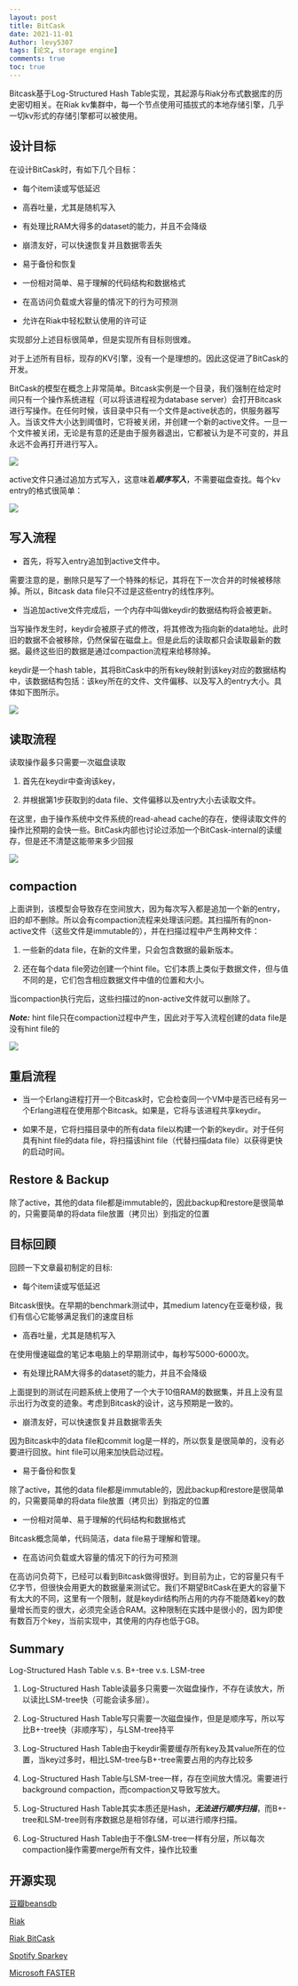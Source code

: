 ```yaml
---
layout: post
title: BitCask
date: 2021-11-01
Author: levy5307
tags: [论文, storage engine]
comments: true
toc: true
---
```


Bitcask基于Log-Structured Hash Table实现，其起源与Riak分布式数据库的历史密切相关。在Riak kv集群中，每一个节点使用可插拔式的本地存储引擎，几乎一切kv形式的存储引擎都可以被使用。

## 设计目标

在设计BitCask时，有如下几个目标：

- 每个item读或写低延迟

- 高吞吐量，尤其是随机写入

- 有处理比RAM大得多的dataset的能力，并且不会降级

- 崩溃友好，可以快速恢复并且数据零丢失

- 易于备份和恢复

- 一份相对简单、易于理解的代码结构和数据格式

- 在高访问负载或大容量的情况下的行为可预测

- 允许在Riak中轻松默认使用的许可证

实现部分上述目标很简单，但是实现所有目标则很难。

对于上述所有目标，现存的KV引擎，没有一个是理想的。因此这促进了BitCask的开发。

BitCask的模型在概念上非常简单。Bitcask实例是一个目录，我们强制在给定时间只有一个操作系统进程（可以将该进程视为database server）会打开Bitcask进行写操作。在任何时候，该目录中只有一个文件是active状态的，供服务器写入。当该文件大小达到阈值时，它将被关闭，并创建一个新的active文件。一旦一个文件被关闭，无论是有意的还是由于服务器退出，它都被认为是不可变的，并且永远不会再打开进行写入。

![](../images/bitcask-files.png)

active文件只通过追加方式写入，这意味着***顺序写入***，不需要磁盘查找。每个kv entry的格式很简单：

![](../images/bitcask-key-value.png)

## 写入流程

- 首先，将写入entry追加到active文件中。

需要注意的是，删除只是写了一个特殊的标记，其将在下一次合并的时候被移除掉。所以，Bitcask data file只不过是这些entry的线性序列。

- 当追加active文件完成后，一个内存中叫做keydir的数据结构将会被更新。

当写操作发生时，keydir会被原子式的修改，将其修改为指向新的data地址。此时旧的数据不会被移除，仍然保留在磁盘上。但是此后的读取都只会读取最新的数据。最终这些旧的数据是通过compaction流程来给移除掉。

keydir是一个hash table，其将BitCask中的所有key映射到该key对应的数据结构中，该数据结构包括：该key所在的文件、文件偏移、以及写入的entry大小。具体如下图所示。

![](../images/bitcask-keydir.png)

## 读取流程

读取操作最多只需要一次磁盘读取

1. 首先在keydir中查询该key，

2. 并根据第1步获取到的data file、文件偏移以及entry大小去读取文件。

在这里，由于操作系统中文件系统的read-ahead cache的存在，使得读取文件的操作比预期的会快一些。BitCask内部也讨论过添加一个BitCask-internal的读缓存，但是还不清楚这能带来多少回报

![](../images/bitcask-read-process.png)

## compaction

上面讲到，该模型会导致存在空间放大，因为每次写入都是追加一个新的entry，旧的却不删除。所以会有compaction流程来处理该问题。其扫描所有的non-active文件（这些文件是immutable的），并在扫描过程中产生两种文件：

1. 一些新的data file，在新的文件里，只会包含数据的最新版本。

2. 还在每个data file旁边创建一个hint file。它们本质上类似于数据文件，但与值不同的是，它们包含相应数据文件中值的位置和大小。

当compaction执行完后，这些扫描过的non-active文件就可以删除了。

***Note:*** hint file只在compaction过程中产生，因此对于写入流程创建的data file是没有hint file的

![](../images/bitcask-hint-file.png)

## 重启流程

- 当一个Erlang进程打开一个Bitcask时，它会检查同一个VM中是否已经有另一个Erlang进程在使用那个Bitcask。如果是，它将与该进程共享keydir。

- 如果不是，它将扫描目录中的所有data file以构建一个新的keydir。对于任何具有hint file的data file，将扫描该hint file（代替扫描data file）以获得更快的启动时间。

## Restore & Backup

除了active，其他的data file都是immutable的，因此backup和restore是很简单的，只需要简单的将data file放置（拷贝出）到指定的位置

## 目标回顾

回顾一下文章最初制定的目标:

- 每个item读或写低延迟

Bitcask很快。在早期的benchmark测试中，其medium latency在亚毫秒级，我们有信心它能够满足我们的速度目标

- 高吞吐量，尤其是随机写入

在使用慢速磁盘的笔记本电脑上的早期测试中，每秒写5000-6000次。

- 有处理比RAM大得多的dataset的能力，并且不会降级

上面提到的测试在问题系统上使用了一个大于10倍RAM的数据集，并且上没有显示出行为改变的迹象。考虑到Bitcask的设计，这与预期是一致的。

- 崩溃友好，可以快速恢复并且数据零丢失

因为Bitcask中的data file和commit log是一样的，所以恢复是很简单的，没有必要进行回放。hint file可以用来加快启动过程。

- 易于备份和恢复

除了active，其他的data file都是immutable的，因此backup和restore是很简单的，只需要简单的将data file放置（拷贝出）到指定的位置

- 一份相对简单、易于理解的代码结构和数据格式

Bitcask概念简单，代码简洁，data file易于理解和管理。

- 在高访问负载或大容量的情况下的行为可预测

在高访问负荷下，已经可以看到Bitcask做得很好。到目前为止，它的容量只有千亿字节，但很快会用更大的数据量来测试它。我们不期望BitCask在更大的容量下有太大的不同，这里有一个限制，就是keydir结构所占用的内存不能随着key的数量增长而变的很大，必须完全适合RAM。这种限制在实践中是很小的，因为即使有数百万个key，当前实现中，其使用的内存也低于GB。

## Summary

Log-Structured Hash Table v.s. B+-tree v.s. LSM-tree

1. Log-Structured Hash Table读最多只需要一次磁盘操作，不存在读放大，所以读比LSM-tree快（可能会读多层）。

2. Log-Structured Hash Table写只需要一次磁盘操作，但是是顺序写，所以写比B+-tree快（非顺序写），与LSM-tree持平

3. Log-Structured Hash Table由于keydir需要缓存所有key及其value所在的位置，当key过多时，相比LSM-tree与B+-tree需要占用的内存比较多

4. Log-Structured Hash Table与LSM-tree一样，存在空间放大情况。需要进行background compaction，而compaction又导致写放大。

5. Log-Structured Hash Table其实本质还是Hash，***无法进行顺序扫描***，而B+-tree和LSM-tree则有序数据总是相邻存储，可以进行顺序扫描。

6. Log-Structured Hash Table由于不像LSM-tree一样有分层，所以每次compaction操作需要merge所有文件，操作比较重

## 开源实现

[豆瓣beansdb](https://github.com/douban/beansdb)

[Riak](https://github.com/basho/riak)

[Riak BitCask](https://levy5307.github.io/blog/BitCask/)

[Spotify Sparkey](https://github.com/spotify/sparkey)

[Microsoft FASTER](https://github.com/microsoft/FASTER)
